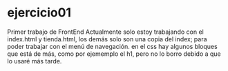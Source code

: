 # ejercicio01
Primer trabajo de FrontEnd
Actualmente solo estoy trabajando con el index.html y tienda.html, los demás solo son una copia del index; para poder trabajar con el menú de navegación.
en el css hay algunos bloques que está de más, como por ejememplo el h1, pero no lo borro debido a que lo usaré más tarde.
